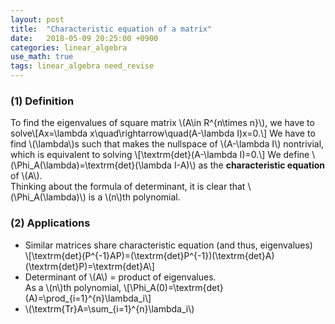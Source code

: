 ```yaml
---
layout: post
title:  "Characteristic equation of a matrix"
date:   2018-05-09 20:25:00 +0900
categories: linear_algebra
use_math: true
tags: linear_algebra need_revise
---
```

### (1) Definition
To find the eigenvalues of square matrix \\(A\in R^\{n\times n\}\\), we have to solve\\[Ax=\lambda x\quad\rightarrow\quad(A-\lambda I)x=0.\\]
We have to find \\(\lambda\\)s such that makes the nullspace of \\(A-\lambda I\\) nontrivial, which is equivalent to solving
\\[\textrm\{det\}(A-\lambda I)=0.\\]
We define \\(\Phi_A(\lambda)=\textrm\{det\}(\lambda I-A)\\) as the __characteristic equation__ of \\(A\\).  
Thinking about the formula of determinant, it is clear that \\(\Phi_A(\lambda)\\) is a \\(n\\)th polynomial.  
### (2) Applications
* Similar matrices share characteristic equation (and thus, eigenvalues)  
\\[\textrm\{det\}(P^\{-1\}AP)=(\textrm\{det\}P^\{-1\})(\textrm\{det\}A)(\textrm\{det\}P)=\textrm\{det\}A\\]
* Determinant of \\(A\\) = product of eigenvalues.  
As a \\(n\\)th polynomial, \\[\Phi_A(0)=\textrm\{det\}(A)=\prod_\{i=1\}^\{n\}\lambda\_i\\]
* \\(\textrm\{Tr\}A=\sum\_\{i=1\}^\{n\}\lambda_i\\)